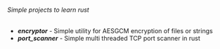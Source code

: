 ###### Simple projects to learn rust

- ***encryptor*** - Simple utility for AESGCM encryption of files or strings
- ***port_scanner*** - Simple multi threaded TCP port scanner in rust
